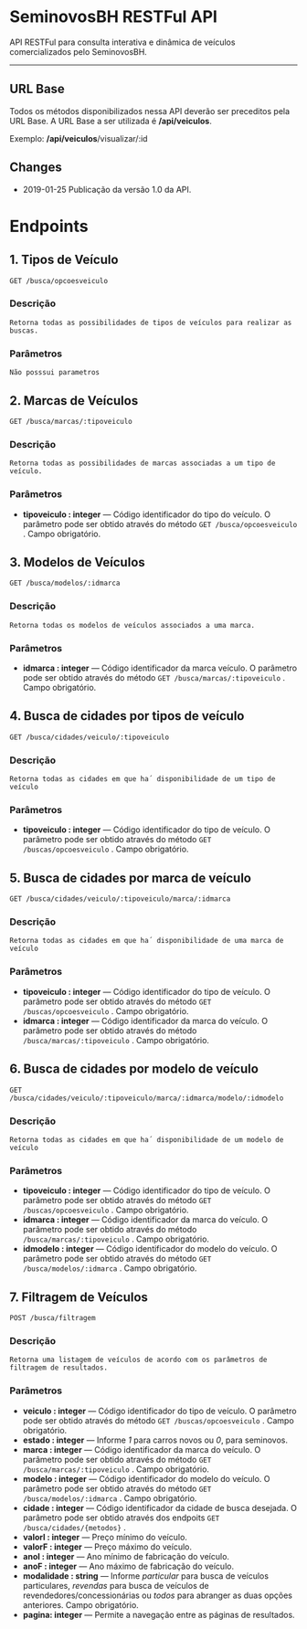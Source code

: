 # SeminovosBH RESTFul API

API RESTFul para consulta interativa e dinâmica de veículos comercializados pelo SeminovosBH.

***

## URL Base

Todos os métodos disponibilizados nessa API deverão ser preceditos pela URL Base. 
A URL Base a ser utilizada é **/api/veiculos**.

Exemplo: **/api/veiculos**/visualizar/:id

## Changes
* 2019-01-25 Publicação da versão 1.0 da API.

# Endpoints

## 1. Tipos de Veículo

    GET /busca/opcoesveiculo

### Descrição
``Retorna todas as possibilidades de tipos de veículos para realizar as buscas.``

### Parâmetros
``Não posssui parametros``

## 2. Marcas de Veículos

    GET /busca/marcas/:tipoveiculo

### Descrição
``Retorna todas as possibilidades de marcas associadas a um tipo de veículo.``

### Parâmetros
- **tipoveiculo : integer** — Código identificador do tipo do veículo. O parâmetro pode ser obtido através do método ``GET /busca/opcoesveiculo`` . Campo obrigatório.


## 3. Modelos de Veículos

    GET /busca/modelos/:idmarca

### Descrição
``Retorna todas os modelos de veículos associados a uma marca.``

### Parâmetros
- **idmarca : integer** — Código identificador da marca veículo. O parâmetro pode ser obtido através do método ``GET /busca/marcas/:tipoveiculo`` . Campo obrigatório.


## 4. Busca de cidades por tipos de veículo

    GET /busca/cidades/veiculo/:tipoveiculo

### Descrição
``Retorna todas as cidades em que ha´ disponibilidade de um tipo de veículo``

### Parâmetros
- **tipoveiculo : integer** — Código identificador do tipo de veículo. O parâmetro pode ser obtido através do método ``GET /buscas/opcoesveiculo`` . Campo obrigatório.



## 5. Busca de cidades por marca de veículo

    GET /busca/cidades/veiculo/:tipoveiculo/marca/:idmarca

### Descrição
``Retorna todas as cidades em que ha´ disponibilidade de uma marca de veículo``

### Parâmetros
- **tipoveiculo : integer** — Código identificador do tipo de veículo. O parâmetro pode ser obtido através do método ``GET /buscas/opcoesveiculo`` . Campo obrigatório.
- **idmarca : integer** — Código identificador da marca do veículo. O parâmetro pode ser obtido através do método ``/busca/marcas/:tipoveiculo`` . Campo obrigatório.



## 6. Busca de cidades por modelo de veículo

    GET /busca/cidades/veiculo/:tipoveiculo/marca/:idmarca/modelo/:idmodelo

### Descrição
``Retorna todas as cidades em que ha´ disponibilidade de um modelo de veículo``

### Parâmetros
- **tipoveiculo : integer** — Código identificador do tipo de veículo. O parâmetro pode ser obtido através do método ``GET /buscas/opcoesveiculo`` . Campo obrigatório.
- **idmarca : integer** — Código identificador da marca do veículo. O parâmetro pode ser obtido através do método ``/busca/marcas/:tipoveiculo`` . Campo obrigatório.
- **idmodelo : integer** — Código identificador do modelo do veículo. O parâmetro pode ser obtido através do método ``GET /busca/modelos/:idmarca`` . Campo obrigatório.


## 7. Filtragem de Veículos

    POST /busca/filtragem

### Descrição
``Retorna uma listagem de veículos de acordo com os parâmetros de filtragem de resultados.``

### Parâmetros
- **veiculo : integer** — Código identificador do tipo de veículo. O parâmetro pode ser obtido através do método ``GET /buscas/opcoesveiculo`` . Campo obrigatório.
- **estado : integer** —  Informe *1* para carros novos ou *0*, para seminovos.
- **marca : integer** — Código identificador da marca do veículo. O parâmetro pode ser obtido através do método ``GET /busca/marcas/:tipoveiculo`` . Campo obrigatório.
- **modelo : integer** — Código identificador do modelo do veículo. O parâmetro pode ser obtido através do método ``GET /busca/modelos/:idmarca`` . Campo obrigatório.
- **cidade : integer** — Código identificador da cidade de busca desejada. O parâmetro pode ser obtido através dos endpoits ``GET /busca/cidades/{metodos}`` .
- **valorI : integer** — Preço mínimo do veículo.
- **valorF : integer** — Preço máximo do veículo.
- **anoI : integer** — Ano mínimo de fabricação do veículo.
- **anoF : integer** — Ano máximo de fabricação do veículo.
- **modalidade : string** —  Informe *particular* para busca de veículos particulares, *revendas* para busca de veículos de revendedores/concessionárias ou *todos* para abranger as duas opções anteriores. Campo obrigatório.
- **pagina: integer** — Permite a navegação entre as páginas de resultados.

